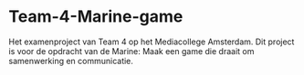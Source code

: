 # Team-4-Marine-game

Het examenproject van Team 4 op het Mediacollege Amsterdam. Dit project is voor de opdracht van de Marine: Maak een game die draait om samenwerking en communicatie.
